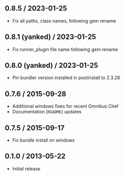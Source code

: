 ## 0.8.5 / 2023-01-25

* Fix all paths, class names, following gem rename

## 0.8.1 (yanked) / 2023-01-25

* Fix runner_plugin file name following gem rename

## 0.8.0 (yanked) / 2023-01-25

* Pin bundler version installed in postinstall to 2.3.26

## 0.7.6 / 2015-09-28

* Additional windows fixes for recent Omnibus Chef
* Documentation (`README`) updates

## 0.7.5 / 2015-09-17

* Fix bundle install on windows

## 0.1.0 / 2013-05-22

* Initial release
